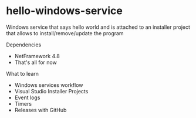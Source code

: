 # hello-windows-service
Windows service that says hello world and is attached to an installer project that allows to install/remove/update the program

Dependencies
* NetFramework 4.8
* That's all for now

What to learn
* Windows services workflow
* Visual Studio Installer Projects
* Event logs
* Timers
* Releases with GitHub